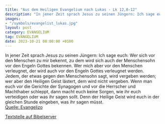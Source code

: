 ```yaml
---
title: "Aus dem Heiligen Evangelium nach Lukas - Lk 12,8-12"
description: "In jener Zeit sprach Jesus zu seinen Jüngern: Ich sage euch: Wer sich vor den Menschen zu mir bekennt, zu dem wird sich auch der Menschensohn vor den Engeln Gottes bekennen. Wer mich aber vor den Menschen verleugnet, der wird auch vor den Engeln Gottes verleugnet werden. Jedem, d...."
images:
- "/symbols/evangelist_lukas.jpg"
layout: post
category: EVANGELIUM
tag: EVANGELIUM
date: 2023-10-21 08:00:00 +0100
---
```

In jener Zeit sprach Jesus zu seinen Jüngern: Ich sage euch: Wer sich vor den Menschen zu mir bekennt, zu dem wird sich auch der Menschensohn vor den Engeln Gottes bekennen.
Wer mich aber vor den Menschen verleugnet, der wird auch vor den Engeln Gottes verleugnet werden.
Jedem, der etwas gegen den Menschensohn sagt, wird vergeben werden; wer aber den Heiligen Geist lästert, dem wird nicht vergeben.<!--more-->
Wenn man euch vor die Gerichte der Synagogen und vor die Herrscher und Machthaber schleppt, dann macht euch keine Sorgen, wie ihr euch verteidigen oder was ihr sagen sollt.
Denn der Heilige Geist wird euch in der gleichen Stunde eingeben, was ihr sagen müsst.<br>
[Quelle: Evangelizo](https://evangeliumtagfuertag.org/DE/gospel)

[Textstelle auf Bibelserver](https://www.bibleserver.com/EU/Lukas12,8-12)
